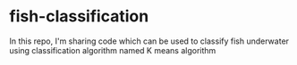# fish-classification
In this repo, I'm sharing code which can be used to classify fish underwater using classification algorithm named K means algorithm
